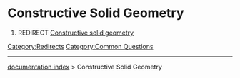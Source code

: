 # Constructive Solid Geometry
1.  REDIRECT [Constructive solid geometry](Constructive_solid_geometry.md)



[Category:Redirects](Category:Redirects.md) [Category:Common Questions](Category:Common_Questions.md)

---
[documentation index](../README.md) > Constructive Solid Geometry
